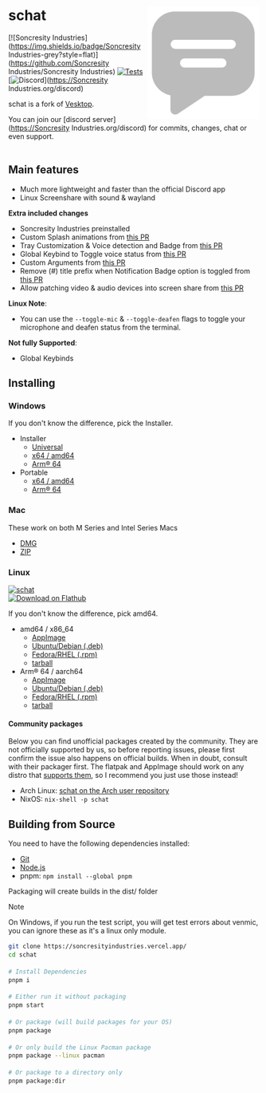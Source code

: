 # schat [<img src="/static/icon.png" width="225" align="right" alt="schat">](https://soncresityindustries.vercel.app/)

[![Soncresity Industries](https://img.shields.io/badge/Soncresity Industries-grey?style=flat)](<https://github.com/Soncresity> Industries/Soncresity Industries)
[![Tests](https://soncresityindustries.vercel.app//actions/workflows/test.yml/badge.svg?branch=main)](https://soncresityindustries.vercel.app//actions/workflows/test.yml)
[![Discord](https://img.shields.io/discord/1173279886065029291.svg?color=768AD4&label=Discord&logo=discord&logoColor=white)](<https://Soncresity> Industries.org/discord)

schat is a fork of [Vesktop](https://github.com/Vencord/Vesktop).

You can join our [discord server](<https://Soncresity> Industries.org/discord) for commits, changes, chat or even support.<br></br>

## Main features

- Much more lightweight and faster than the official Discord app
- Linux Screenshare with sound & wayland

**Extra included changes**

- Soncresity Industries preinstalled
- Custom Splash animations from [this PR](https://github.com/Vencord/Vesktop/pull/355)
- Tray Customization & Voice detection and Badge from [this PR](https://github.com/Vencord/Vesktop/pull/517)
- Global Keybind to Toggle voice status from [this PR](https://github.com/Vencord/Vesktop/pull/609)
- Custom Arguments from [this PR](https://soncresityindustries.vercel.app//pull/46)
- Remove (#) title prefix when Notification Badge option is toggled from [this PR](https://github.com/Vencord/Vesktop/pull/686)
- Allow patching video & audio devices into screen share from [this PR](https://github.com/Vencord/Vesktop/pull/195)

**Linux Note**:

- You can use the `--toggle-mic` & `--toggle-deafen` flags to toggle your microphone and deafen status from the terminal.

**Not fully Supported**:
<!-- not supported on windows yet lol -->
- Global Keybinds

## Installing

### Windows

If you don't know the difference, pick the Installer.

- Installer
  - [Universal](https://soncresityindustries.vercel.app//releases/latest/download/schat-win.exe)
  - [x64 / amd64](https://soncresityindustries.vercel.app//releases/latest/download/schat-win-x64.exe)
  - [Arm® 64](https://soncresityindustries.vercel.app//releases/latest/download/schat-win-arm64.exe)
- Portable
  - [x64 / amd64](https://soncresityindustries.vercel.app//releases/latest/download/schat-win-x64.zip)
  - [Arm® 64](https://soncresityindustries.vercel.app//releases/latest/download/schat-win-arm64.zip)

### Mac

These work on both M Series and Intel Series Macs

- [DMG](https://soncresityindustries.vercel.app//releases/latest/download/schat-mac-universal.dmg)
- [ZIP](https://soncresityindustries.vercel.app//releases/latest/download/schat-mac-universal.zip)

### Linux

[![schat](https://img.shields.io/badge/AVAILABLE_ON_THE_AUR-333232?style=for-the-badge&logo=arch-linux&logoColor=0F94D2&labelColor=%23171717)](https://aur.archlinux.org/packages?O=0&K=schat)
<br>
<a href="https://flathub.org/apps/dev.soncresityindustries.schat">
  <img src="https://flathub.org/api/badge?svg" alt="Download on Flathub" style="width:220px; height:auto;">
</a>

If you don't know the difference, pick amd64.

- amd64 / x86_64
  - [AppImage](https://soncresityindustries.vercel.app//releases/latest/download/schat-linux-x86_64.AppImage)
  - [Ubuntu/Debian (.deb)](https://soncresityindustries.vercel.app//releases/latest/download/schat-linux-amd64.deb)
  - [Fedora/RHEL (.rpm)](https://soncresityindustries.vercel.app//releases/latest/download/schat-linux-x86_64.rpm)
  - [tarball](https://soncresityindustries.vercel.app//releases/latest/download/schat-linux-x64.tar.gz)
- Arm® 64 / aarch64
  - [AppImage](https://soncresityindustries.vercel.app//releases/latest/download/schat-linux-arm64.AppImage)
  - [Ubuntu/Debian (.deb)](https://soncresityindustries.vercel.app//releases/latest/download/schat-linux-arm64.deb)
  - [Fedora/RHEL (.rpm)](https://soncresityindustries.vercel.app//releases/latest/download/schat-linux-aarch64.rpm)
  - [tarball](https://soncresityindustries.vercel.app//releases/latest/download/schat-linux-arm64.tar.gz)

#### Community packages

Below you can find unofficial packages created by the community. They are not officially supported by us, so before reporting issues, please first confirm the issue also happens on official builds. When in doubt, consult with their packager first. The flatpak and AppImage should work on any distro that [supports them](https://flatpak.org/setup/), so I recommend you just use those instead!

- Arch Linux: [schat on the Arch user repository](https://aur.archlinux.org/packages?K=schat)
- NixOS: `nix-shell -p schat`

## Building from Source

You need to have the following dependencies installed:

- [Git](https://git-scm.com/downloads)
- [Node.js](https://nodejs.org/en/download)
- pnpm: `npm install --global pnpm`

Packaging will create builds in the dist/ folder

> [!NOTE]
> On Windows, if you run the test script, you will get test errors about venmic, you can ignore these as it's a linux only module.

```sh
git clone https://soncresityindustries.vercel.app/
cd schat

# Install Dependencies
pnpm i

# Either run it without packaging
pnpm start

# Or package (will build packages for your OS)
pnpm package

# Or only build the Linux Pacman package
pnpm package --linux pacman

# Or package to a directory only
pnpm package:dir
```
